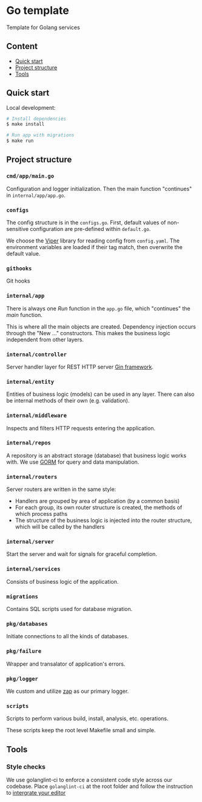 # Go template

Template for Golang services

## Content

- [Quick start](#quick-start)
- [Project structure](#project-structure)
- [Tools](#tools)

## Quick start

Local development:

```sh
# Install dependencies
$ make install

# Run app with migrations
$ make run
```

## Project structure

### `cmd/app/main.go`

Configuration and logger initialization. Then the main function "continues" in
`internal/app/app.go`.

### `configs`

The config structure is in the `configs.go`.
First, default values of non-sensitive configuration are pre-defined within `default.go`.

We choose the [Viper](https://github.com/spf13/viper) library for reading config from `config.yaml`.
The environment variables are loaded if their tag match, then overwrite the default value.

### `githooks`

Git hooks

### `internal/app`

There is always one _Run_ function in the `app.go` file, which "continues" the _main_ function.

This is where all the main objects are created.
Dependency injection occurs through the "New ..." constructors.
This makes the business logic independent from other layers.

### `internal/controller`

Server handler layer for REST HTTP server [Gin framework](https://github.com/gin-gonic/gin).

### `internal/entity`

Entities of business logic (models) can be used in any layer.
There can also be internal methods of their own (e.g. validation).

### `internal/middleware`

Inspects and filters HTTP requests entering the application.

### `internal/repos`

A repository is an abstract storage (database) that business logic works with.
We use [GORM](https://gorm.io/docs/index.html) for query and data manipulation.

### `internal/routers`

Server routers are written in the same style:

- Handlers are grouped by area of application (by a common basis)
- For each group, its own router structure is created, the methods of which process paths
- The structure of the business logic is injected into the router structure, which will be called by the handlers

### `internal/server`

Start the server and wait for signals for graceful completion.

### `internal/services`

Consists of business logic of the application.

### `migrations`

Contains SQL scripts used for database migration.

### `pkg/databases`

Initiate connections to all the kinds of databases.

### `pkg/failure`

Wrapper and transalator of application's errors.

### `pkg/logger`

We custom and utilize [zap](https://github.com/uber-go/zap) as our primary logger.

### `scripts`

Scripts to perform various build, install, analysis, etc. operations.

These scripts keep the root level Makefile small and simple.

## Tools

### Style checks

We use golanglint-ci to enforce a consistent code style across our codebase.
Place `golanglint-ci` at the root folder and follow the instruction to [intergrate your editor](https://golangci-lint.run/usage/integrations/)
